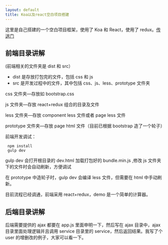 ```yaml
---
layout: default
title: Koa以及react空白项目搭建
---
```


这里是自己搭建的一个空白项目框架，使用了 Koa 和 React，使用了 redux。[传送门](https://github.com/panyifei/koa-react-example)

## 前端目录讲解

(前端相关的文件夹是 dist 和 src）

- dist 是存放打包完的文件，包括 css 和 js
- src 是开发过程中的文件，其中包括 css、js、less、prototype 文件夹

css 文件夹—存放如 bootstrap.css

js 文件夹—存放 react+redux 组合的目录及文件

less 文件夹—存放 component less 文件或者 page less 文件

prototype 文件夹—存放 page html 文件（目前已根据 bootstrap 造了一个轮子）

前端开发调试：

     npm install
     gulp dev

gulp dev 会打开根目录的 dev.html 加载打包好的 bundle.min.js ,修改 js 文件夹下的文件时会自动刷新，方便调试

在 prototype 中造轮子时，gulp dev 会编译 less 文件，但需要在 html 中手动刷新。

目前流程已经调通，前端采用 react+redux，demo 是一个简单的计算器。

## 后端目录讲解

后端需要提供的 ajax 都要在 app.js 里面申明一下，然后写在 ajax 目录中，ajax 目录里面处理逻辑并且调用 service 目录里的 service，然后返回结果。我写了个 user 的增删改的例子，大家可以看一下。
